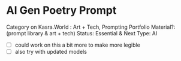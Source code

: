 # AI Gen Poetry Prompt

Category on Kasra.World : Art + Tech, Prompting
Portfolio Material?: (prompt library & art + tech)
Status: Essential & Next
Type: AI

- [ ]  could work on this a bit more to make more legible
- [ ]  also try with updated models